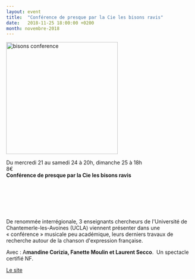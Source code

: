 ```yaml
---
layout: event
title:  "Conférence de presque par la Cie les bisons ravis"
date:   2018-11-25 18:00:00 +0200
month: novembre-2018
---
```

<img class="alignleft size-medium wp-image-5395" src="http://localhost/wpagendarts/wp-content/uploads/2018/09/bisons-conference.jpg?w=300" alt="bisons conference" width="300" height="300" />

Du mercredi 21 au samedi 24 à 20h, dimanche 25 à 18h  
8€  
**Conférence de presque par la Cie les bisons ravis**

&nbsp;

&nbsp;

&nbsp;

De renommée interrégionale, 3 enseignants chercheurs de l'Université de Chantemerle-les-Avoines (UCLA) viennent présenter dans une « conférence » musicale peu académique, leurs derniers travaux de recherche autour de la chanson d'expression française.

Avec : A**mandine Corizia, Fanette Moulin et Laurent Secco**.  Un spectacle certifié NF.

[Le site](https://www.lesbisonsravis.com/)
